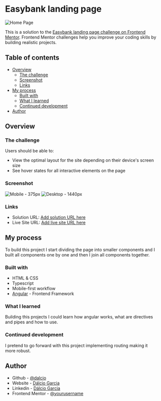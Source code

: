 # Easybank landing page

![Home Page](./screenshots/cover.png)

This is a solution to the [Easybank landing page challenge on Frontend Mentor](https://www.frontendmentor.io/challenges/easybank-landing-page-WaUhkoDN). Frontend Mentor challenges help you improve your coding skills by building realistic projects.

## Table of contents

- [Overview](#overview)
  - [The challenge](#the-challenge)
  - [Screenshot](#screenshot)
  - [Links](#links)
- [My process](#my-process)
  - [Built with](#built-with)
  - [What I learned](#what-i-learned)
  - [Continued development](#continued-development)
- [Author](#author)

## Overview

### The challenge

Users should be able to:

- View the optimal layout for the site depending on their device's screen size
- See hover states for all interactive elements on the page

### Screenshot

![Mobile - 375px](./screenshots/desktop-preview.png)
![Desktop - 1440px](./screenshots/mobile-preview.png)

### Links

- Solution URL: [Add solution URL here](https://your-solution-url.com)
- Live Site URL: [Add live site URL here](https://your-live-site-url.com)

## My process

To build this project I start dividing the page into smaller components and I built all components one by one and then I join all components together.

### Built with

- HTML & CSS
- Typescript
- Mobile-first workflow
- [Angular](https://angular.io/) - Frontend Framework

### What I learned

Building this projects I could learn how angular works, what are directives and pipes and how to use.

### Continued development

I pretend to go forward with this project implementing routing making it more robust.

## Author

- Github - [@dalcio](https:/github.com/dalcio)
- Website - [Dálcio Garcia](https://dalciogarcia.vercel.app/)
- Linkedin - [Dálcio Garcia](linkedin.com/in/dalcio)
- Frontend Mentor - [@yourusername](https://www.frontendmentor.io/profile/yourusername)
